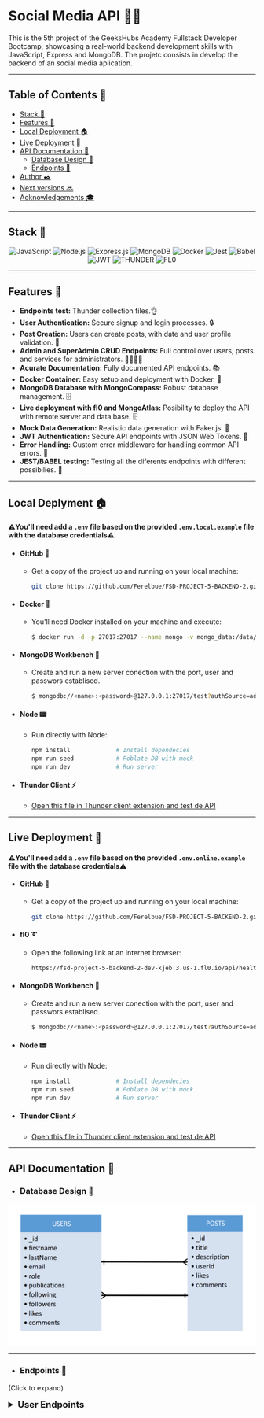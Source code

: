 # Social Media API :woman::man:

This is the 5th project of the GeeksHubs Academy Fullstack Developer Bootcamp, showcasing a real-world backend development skills with JavaScript, Express and MongoDB.
The projetc consists in develop the backend of an social media aplication.

---

## Table of Contents :file_folder:

- [Stack 🔧](#stack-wrench)
- [Features 🌟](#features-star2)
- [Local Deployment 🏠](#local-deplyment-house)
- [Live Deployment 📡](#live-deployment-satellite)
- [API Documentation 📑](#api-documentation-bookmark_tabs)
  - [Database Design 📰](#database-design-newspaper)
  - [Endpoints 🔌](#endpoints-electric_plug)
- [Author ✒️](#author-black_nib)
- [Next versions 🔜](#next-versions-soon)
- [Acknowledgements 🎓](#acknowledgements-mortar_board)

---

## Stack :wrench:

<div align="center">
<img src="https://img.shields.io/badge/JavaScript-E5E104?style=for-the-badge&logo=javascript&logoColor=black" alt="JavaScript" />
<img src="https://img.shields.io/badge/Node.js-339933?style=for-the-badge&logo=node.js&logoColor=white" alt="Node.js" />
<img src="https://img.shields.io/badge/Express.js-000000?style=for-the-badge&logo=express&logoColor=white" alt="Express.js" />
<img src="https://img.shields.io/badge/MongoDB-229954?style=for-the-badge&logo=mongodb&logoColor=white" alt="MongoDB" />
<img src="https://img.shields.io/badge/Docker-2496ED?style=for-the-badge&logo=docker&logoColor=white" alt="Docker" />
<img src="https://img.shields.io/badge/Jest-E57404?style=for-the-badge&logo=jest&logoColor=white" alt="Jest" />
<img src="https://img.shields.io/badge/babel-E5CD04?style=for-the-badge&logo=babel&logoColor=black" alt="Babel" />
<img src="https://img.shields.io/badge/JWT-000000?style=for-the-badge&logo=jsonwebtokens&logoColor=white" alt="JWT" />
<img src="https://img.shields.io/badge/THUNDER-4C0B5F?style=for-the-badge&logo=ZAP&logoColor=white" alt="THUNDER" />
<img src="https://img.shields.io/badge/{/}  fl0-0B615E?style=for-the-badge&logo=postma&logoColor=white" alt="FL0" />
 </div>

---

## Features :star2:

- **Endpoints test:** Thunder collection files.👌
- **User Authentication:** Secure signup and login processes. 🔒
- **Post Creation:** Users can create posts, with date and user profile validation. 📄
- **Admin and SuperAdmin CRUD Endpoints:** Full control over users, posts and services for administrators. 👩‍💼👨‍💼
- **Acurate Documentation:** Fully documented API endpoints. 📚
- **Docker Container:** Easy setup and deployment with Docker. 🐳
- **MongoDB Database with MongoCompass:** Robust database management. 🗄️
- **Live deployment with fl0 and MongoAtlas:** Posibility to deploy the API with remote server and data base. 🗄️
- **Mock Data Generation:** Realistic data generation with Faker.js. 🤖
- **JWT Authentication:** Secure API endpoints with JSON Web Tokens. 🔑
- **Error Handling:** Custom error middleware for handling common API errors. 📝
- **JEST/BABEL testing:** Testing all the diferents endpoints with different possibilies. 🚧

---

## Local Deplyment :house:

#### ⚠️You'll need add a `.env` file based on the provided `.env.local.example` file with the database credentials⚠️

- #### GitHub 🐾

  - Get a copy of the project up and running on your local machine:

    ```sh
    git clone https://github.com/Ferelbue/FSD-PROJECT-5-BACKEND-2.git
    ```

- #### Docker 🐳

  - You'll need Docker installed on your machine and execute:
    ```sh
    $ docker run -d -p 27017:27017 --name mongo -v mongo_data:/data/db -e MONGO_INITDB_ROOT_USERNAME=root -e MONGO_INITDB_ROOT_PASSWORD=root mongo:latest
    ```

- #### MongoDB Workbench 🔧

  - Create and run a new server conection with the port, user and passwors establised.
    ```sh
    $ mongodb://<name>:<password>@127.0.0.1:27017/test?authSource=admin
    ```

- #### Node 📟

  - Run directly with Node:
    ```sh
    npm install             # Install dependecies
    npm run seed            # Poblate DB with mock
    npm run dev             # Run server
    ```

- #### Thunder Client :zap:
  - [Open this file in Thunder client extension and test de API ](./HTTP/thunder-collection_PROJECT_5_LOCAL.json)

---

## Live Deployment :satellite:

#### ⚠️You'll need add a `.env` file based on the provided `.env.online.example` file with the database credentials⚠️

- #### GitHub 🐾

  - Get a copy of the project up and running on your local machine:

    ```sh
    git clone https://github.com/Ferelbue/FSD-PROJECT-5-BACKEND-2.git
    ```

- #### fl0 :curly_loop:

  - Open the following link at an internet browser:
    ```sh
    https://fsd-project-5-backend-2-dev-kjeb.3.us-1.fl0.io/api/healthy
    ```

- #### MongoDB Workbench 🔧

  - Create and run a new server conection with the port, user and passwors establised.
    ```sh
    $ mongodb://<name>:<password>@127.0.0.1:27017/test?authSource=admin
    ```

- #### Node 📟

  - Run directly with Node:
    ```sh
    npm install             # Install dependecies
    npm run seed            # Poblate DB with mock
    npm run dev             # Run server
    ```

- #### Thunder Client :zap:
  - [Open this file in Thunder client extension and test de API ](./HTTP/thunder-collection_PROJECT_5_ONLINE.json)

---

## API Documentation :bookmark_tabs:

- ### Database Design :newspaper:
<div align="center">
<img width="803" alt="ERD" src="./img/DB_design.png">
</div>

---

- ### Endpoints :electric_plug:

(Click to expand)

<details>
  <summary style="font-weight: bold; font-size: 1.3em;">User Endpoints</summary>
  
##### Authentication 🔒

- `POST /api/auth/register` - Register a new user.
    <details>
      <summary style="font-weight: bold; font-size: 0.8em;">FEATURES</summary>
        - Forbidden to repeat an email address already registered. <br>
        - Last name not mandatory. 
    </details>
    <details>
      <summary style="font-weight: bold; font-size: 0.8em;">BODY</summary>

        {
          "firstName": "Pepe",
          "lastName": "Perez",
          "email": "pepe@pepe.com",
          "password": "123456"
        }

    </details>

- `POST /api/auth/login` - Login an existing user.
    <details>
      <summary style="font-weight: bold; font-size: 0.8em;">FEATURES</summary>
        - Mandatory to be already registered in the aplication.<br>
        - Mandatory to introduce the email and password successfully.
    </details>
    <details>
      <summary style="font-weight: bold; font-size: 0.8em;">BODY</summary>

        {
          "email": "pepe@pepe.com",
          "password": "123456"
        }


    </details>

##### Users 👤

- `GET /api/users` - Retrieve authenticated user's profile.
    <details>
      <summary style="font-weight: bold; font-size: 0.8em;">FEATURES</summary>
        - Mandatory to be logged previusly.<br>
        - Users role only can see public profiles.<br>
        - Possibility to filter by email, name or last name addind ?email=p&firstName=pep to the endpoint.<br>
        - Possibility to apply pagination adding '?limit=5&page=1' to the endpoint.
    </details>
    <details>
      <summary style="font-weight: bold; font-size: 0.8em;">TOKEN</summary>
        - Mandatory to send the token in the Bearer Authentication.
    </details>

- `GET /api/users/profile` - Retrieve authenticated user's profile.
    <details>
      <summary style="font-weight: bold; font-size: 0.8em;">FEATURES</summary>
        - Mandatory to be logged previusly.<br>
        - Forbiden to see others profiles.
    </details>
    <details>
      <summary style="font-weight: bold; font-size: 0.8em;">TOKEN</summary>
        - Mandatory to send the token in the Bearer Authentication.
    </details>

- `PUT /api/users/profile` - Update authenticated user's profile.
    <details>
      <summary style="font-weight: bold; font-size: 0.8em;">FEATURES</summary>
        - Mandatory to be logged previusly.<br>
        - Forbiden to update others profiles.<br>
        - The user can modify whatever he wants (name, last name, email or password). At the same time or separately.<br>
        - To modify the password had to write two passwords.
    </details>
    <details>
      <summary style="font-weight: bold; font-size: 0.8em;">TOKEN</summary>
        Mandatory to send the token in the Bearer Authentication.
    </details>
        <details>
      <summary style="font-weight: bold; font-size: 0.8em;">BODY</summary>

        { THIS IS AN EXAMPLE. CAN BE MODIFIED SEPARATELY
          "firstName": "Pepe",
          "lastName": "Perez",
          "email": "pepe@pepe.com",

          "password": "123456",
          "newPassword": "654321"
        }

    </details>

- `PUT /api/users/follow/{id}` - Follow/Unfollow a user.
    <details>
      <summary style="font-weight: bold; font-size: 0.8em;">FEATURES</summary>
        - Mandatory to be logged previusly.<br>
        - One endpoint, two actions. Same call for follow or unfollow user profile.

    </details>
    <details>
      <summary style="font-weight: bold; font-size: 0.8em;">TOKEN</summary>
        Mandatory to send the token in the Bearer Authentication.
    </details>

##### Post 📄

- `PUT /api/posts` - Create a post.
  <details>
  <summary style="font-weight: bold; font-size: 0.8em;">FEATURES</summary> 
  - Mandatory to be logged previusly.<br>
  - Posibility to create post with the same title and description.
  </details>
  <details>
  <summary style="font-weight: bold; font-size: 0.8em;">TOKEN</summary>
  Mandatory to send the token in the Bearer Authentication.
  </details>
  <details>
  <summary style="font-weight: bold; font-size: 0.8em;">BODY</summary>

            {
              "title":"Ager cena aequitas tabgo sonitus.",
              "description":"Accusamus amet suscipit in conspergo. Vilitas cribro vicissitudo vulnero adulatio adficio."
            }

      </details>
  </details>

- `DELETE /api/post/{id}` - Delete a post by ID.
    <details>
      <summary style="font-weight: bold; font-size: 0.8em;">FEATURES</summary>
        - Mandatory to be logged previusly.<br>
        - Forbiden to delete other users posts.<br>
    </details>
    <details>
      <summary style="font-weight: bold; font-size: 0.8em;">TOKEN</summary>
        Mandatory to send the token in the Bearer Authentication.
    </details>

- `GET /api/posts/own` - Retrieve user's posts.
    <details>
      <summary style="font-weight: bold; font-size: 0.8em;">FEATURES</summary>
        - Mandatory to be logged previusly.<br>
        - Forbiden to see other users posts.<br>
        - Possibility to apply pagination adding '?limit=5&page=1' to the endpoint.
    </details>
    <details>
      <summary style="font-weight: bold; font-size: 0.8em;">TOKEN</summary>
        Mandatory to send the token in the Bearer Authentication.
    </details>

- `GET /api/posts/{id}` - Retrieve details of a specific posts.
    <details>
      <summary style="font-weight: bold; font-size: 0.8em;">FEATURES</summary>
        - Mandatory to send the posts ID in the endpoint.<br>  
        - Forbiden to see other users posts.
    </details>
    <details>    
    <summary style="font-weight: bold; font-size: 0.8em;">TOKEN</summary>
        Mandatory to send the token in the Bearer Authentication.
    </details>

- `PUT /api/posts/{id}` - Update a post.
  <details>
  <summary style="font-weight: bold; font-size: 0.8em;">FEATURES</summary> 
  - Mandatory to be logged previusly.<br> 
  - Forbiden to update other users posts.<br> 
  - Mandatory to know the postId to modify.
  </details>
  <details>
  <summary style="font-weight: bold; font-size: 0.8em;">TOKEN</summary>
  Mandatory to send the token in the Bearer Authentication.
  </details>
  <details>
  <summary style="font-weight: bold; font-size: 0.8em;">BODY</summary>

            {
              "title":"Ager cena aequitas tabgo sonitus.",
              "description":"Accusamus amet suscipit in conspergo. Vilitas cribro vicissitudo vulnero adulatio adficio."
            }

      </details>
  </details>


- `PUT /api/posts/like/{id}` - Like/unlike a post.
    <details>
      <summary style="font-weight: bold; font-size: 0.8em;">FEATURES</summary>
        - Mandatory to send the posts ID in the endpoint.<br>  
        - One endpoint, two actions. Same call for like or unlike post. 
    </details>
    <details>    
    <summary style="font-weight: bold; font-size: 0.8em;">TOKEN</summary>
        Mandatory to send the token in the Bearer Authentication.
    </details>

- `PUT /api/posts/comment/{id}` - Comment a post.
    <details>
      <summary style="font-weight: bold; font-size: 0.8em;">FEATURES</summary>
        - Mandatory to send the posts ID in the endpoint.<br>
    </details>
    <details>    
    <summary style="font-weight: bold; font-size: 0.8em;">TOKEN</summary>
        Mandatory to send the token in the Bearer Authentication.
    </details>
     <details>
  <summary style="font-weight: bold; font-size: 0.8em;">BODY</summary>

          {
            "commentary":"So cool your new car!"
          }

      </details>

- `GET /api/posts/timeline` - Retrieve followers posts.
    <details>
      <summary style="font-weight: bold; font-size: 0.8em;">FEATURES</summary>
        - Mandatory to send the posts ID in the endpoint.<br>
        - Only can see followers posts.
    </details>
    <details>    
    <summary style="font-weight: bold; font-size: 0.8em;">TOKEN</summary>
        Mandatory to send the token in the Bearer Authentication.
    </details>


<details>

<summary style="font-weight: bold; font-size: 1.3em;">Super-Admin endpoints</summary>

##### Users 👩‍💼👨‍💼

- `GET /api/users` - Retrieve any user profile.
    <details>
      <summary style="font-weight: bold; font-size: 0.8em;">FEATURES</summary>
        - Mandatory to be logged previusly and be admin or super-admin.<br>
        - Mandatory to send the user ID in the endpoint.
        - Possibility to filter by email, name or last name addind ?email=p&firstName=pep to the endpoint.<br>
        - Possibility to apply pagination adding '?limit=5&page=1' to the endpoint.
    </details>
    <details>
      <summary style="font-weight: bold; font-size: 0.8em;">TOKEN</summary>
        Mandatory to send the token in the Bearer Authentication.
    </details>

- `PUT /api/users/:id/role` - Update user role.
    <details>
      <summary style="font-weight: bold; font-size: 0.8em;">FEATURES</summary>
        - Mandatory to be logged previusly and be admin or super-admin.<br>
        - Mandatory to send the user ID in the endpoint.
    </details>
    <details>
      <summary style="font-weight: bold; font-size: 0.8em;">TOKEN</summary>
        Mandatory to send the token in the Bearer Authentication.
    </details>
    <details>
      <summary style="font-weight: bold; font-size: 0.8em;">BODY</summary>

      {
        "role": "admin"
      }

- `DELETE /api/users/{id}` - Delete a user by ID.
    <details>
      <summary style="font-weight: bold; font-size: 0.8em;">FEATURES</summary>
        - Mandatory to be logged previusly and be admin or super-admin.<br>
        - Mandatory to send the user ID in the endpoint.
    </details>
    <details>
      <summary style="font-weight: bold; font-size: 0.8em;">TOKEN</summary>
        Mandatory to send the token in the Bearer Authentication.
    </details>

##### Posts 📄

- `GET /api/posts/own` - Retrieve user's posts.
    <details>
      <summary style="font-weight: bold; font-size: 0.8em;">FEATURES</summary>
        - Mandatory to be logged previusly as super-admin.<br>
        - Possibility to apply pagination adding '?limit=5&page=1' to the endpoint.
    </details>
    <details>
      <summary style="font-weight: bold; font-size: 0.8em;">TOKEN</summary>
        Mandatory to send the token in the Bearer Authentication.
    </details>

- `DELETE /api/post/{id}` - Delete a post by ID.
    <details>
      <summary style="font-weight: bold; font-size: 0.8em;">FEATURES</summary>
        - Mandatory to be logged previusly and be admin or super-admin.<br>
        - Mandatory to send the user ID in the endpoint.
    </details>
    <details>
      <summary style="font-weight: bold; font-size: 0.8em;">TOKEN</summary>
        Mandatory to send the token in the Bearer Authentication.
    </details>

---

## Next versions :soon:

- **Add a frontend** - Users can interact with the API from a web browser.
- **Add notifications** - Users know when their have a liek or a comment.

---

## Author :black_nib:

- **Fernando Elegido** - Full Stack Developer

<div align="center">
<a href="https://github.com/ferelbue" target="_blank"><img src="https://img.shields.io/badge/github-24292F?style=for-the-badge&logo=github&logoColor=white" target="_blank"></a> 
<a href = "mailto:ferelbue@gmail.com"><img src="https://img.shields.io/badge/Gmail-C6362C?style=for-the-badge&logo=gmail&logoColor=white" target="_blank"></a>
<a href="https://www.linkedin.com/in/fernando-elegido" target="_blank"><img src="https://img.shields.io/badge/-LinkedIn-%230077B5?style=for-the-badge&logo=linkedin&logoColor=white" target="_blank"></a> 
</div>

---

## Acknowledgements :mortar_board:

- Great appreciation to **Geekshubs Academy** for the opportunity to learn and grow as a developer.

---

[Top of document](#social-media-api-womanman)

